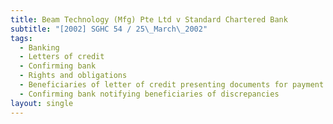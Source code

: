 ```yaml
---
title: Beam Technology (Mfg) Pte Ltd v Standard Chartered Bank
subtitle: "[2002] SGHC 54 / 25\_March\_2002"
tags:
  - Banking
  - Letters of credit
  - Confirming bank
  - Rights and obligations
  - Beneficiaries of letter of credit presenting documents for payment
  - Confirming bank notifying beneficiaries of discrepancies
layout: single
---
```


